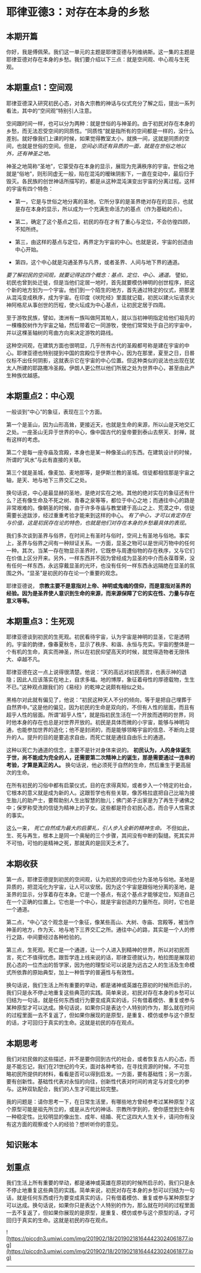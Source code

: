 # 耶律亚德3：对存在本身的乡愁

## 本期开篇

你好，我是傅佩荣。我们这一单元的主题是耶律亚德与列维纳斯。这一集的主题是耶律亚德对存在本身的乡愁。我们要介绍以下三点：就是空间观、中心观与生死观。

## 本期重点1：空间观

耶律亚德深入研究初民心态，对各大宗教的神话与仪式充分了解之后，提出一系列看法，其中的“空间观”特别引人注意。

空间跟时间一样，也可以分为两种：就是世俗的与神圣的。由于初民对存在本身的乡愁，而无法忍受空间的同质性。“同质性”就是指所有的空间都是一样的，没什么差别。就好像我们上课的时候，如果觉得教室太小，就换一间，这就是同质的空间，也就是世俗的空间。但是， *空间必须还有异质的一面，就是在世俗之地以外，还有神圣之地。*

神圣之地简称“圣地”，它蒙受存在本身的显示，展现为充满秩序的宇宙。世俗之地就是“俗地”，则形同虚无一般，陷在混沌的暧昧阴影下，一直在变动中，最后归于毁灭。各民族的创世神话所描写的，都是从这种混沌演变出宇宙的分离过程。这样的宇宙有四个特色：

* 第一，它是与世俗之地分离的圣地，它所分享的是圣界绝对存在的显示，也就是存在本身的显示，所以成为一个充满生命活力的基点（作为基础的点）。

* 第二，确定了这个基点之后，初民的存在才有了重心与定位，不会彷徨四顾，不知所终。

* 第三，由这样的基点与定位，再界定为宇宙的中心。也就是说，宇宙的创造由中心开始。

* 第四，这个中心就是沟通圣界与凡界，或者圣界、人间与地下界的通道。

 *要了解初民的空间观，就要记得这四个概念：基点、定位、中心、通道。* 譬如，初民也曾到处迁徙，但是当他们定居一地时，首先就要模仿神明的创世程序，把这个新的地方划为一个宇宙。他们到一个陌生的地方，首先通过特定的仪式，把那里从混沌变成秩序，成为宇宙。在印度《吠陀经》里面就记载，初民以建火坛请求火神阿格尼从事创世的历程，使火坛成为中心基点，让初民定居于四周。

至于游牧民族，譬如，澳洲有一族叫做阿其帕人，就以当初神明指定给他们祖先的一棵橡胶树作为宇宙之轴，然后带着它一同游牧，使他们常常处于自己的宇宙中，并以这棵圣轴树的弯曲方向来决定游牧的路线。

这种空间观，在建筑方面也很明显，几乎所有古代的圣殿都号称是建在宇宙的中心。耶律亚德也特别提到中国的宫殿位于世界中心，因为在那里，夏至之日，日晷仪标不出任何阴影，这就表示它在宇宙的中心位置。但这种类似的说法也出现在犹太人所建的耶路撒冷圣殿。伊朗人更公然以他们所居之处为世界中心，甚至由此产生种族优越感。

## 本期重点2：中心观

一般谈到“中心”的象征，表现在三个方面。

第一个是圣山，因为山形高耸，更接近天，也就是生命的来源，所以山是天地交汇之处。一座圣山无异于世界的中心，像中国古代的皇帝要到泰山去祭天、封禅，就有这样的考虑。

第二个是每一座寺庙及宫殿，本身也是某一种像圣山的东西。在建筑设计的时候，所谓的“风水”与此有直接的关联。

第三个就是圣城，像麦加、麦地那等，是伊斯兰教的圣城。信徒都相信那是宇宙之轴，是天、地与地下三界交汇之处。

换句话说，中心是最显赫的圣地，是绝对实在之地。其他的绝对实在的象征还有什么？还有像生命及不死之树、青春之泉等等，都位于中心之地；而通往中心的路是非常艰难的。像朝圣的时候，由于许多寺庙与教堂建于高山之上、荒漠之中，信徒需要长途跋涉，经过重重考验才能来到这样的中心。 *有了中心，才可以肯定存在与价值，这是初民存在论的特色，也就是他们对存在本身的乡愁最具体的表现。*

我们多次谈到圣界与俗界，在时间上有圣时与俗时，空间上有圣地与俗地。事实上，圣界与俗界之间有一种辩证关系。一方面，显圣之物可以是世间万物中的任何一种。其次，当某一存在物显示圣界时，它既参与周遭俗物的存在秩序，又与它们在价值上区分开来。另外，一样东西并不因为曾经成为显圣的中介而永葆尊荣，没有任何一样东西，永远穿戴显圣的光环，也没有任何一样东西永远隔绝在显圣的氛围之外。“显圣”是初民的存在论一个重要的观念。

耶律亚德说， **宗教主要不是意指对上帝、神明或鬼魂的信仰，而是意指对圣界的经验。因为是圣界使人意识到生命的来源，而来源保障了它的实在性、力量与存在意义等等。**

## 本期重点3：生死观

耶律亚德谈到初民的生死观。初民看待宇宙，认为宇宙是神明的显圣，它是透明的。宇宙的韵律，像春夏秋冬，显示了秩序、和谐、永恒与充实。宇宙的整体是一个有机的生命，真实而神圣，所以在初民仰望高天的时候，就觉得造物者无限伟大、卓越不凡。

耶律亚德在这一点上说得很清楚。他说：“天的高远对初民而言，也表示神的退隐；因此人应该落实在地上，自求多福。地的博厚，象征着母性的厚德载物，生生不已。”这种观点跟我们的《易经》的乾坤之说颇有相似之处。

黑格尔对此就有偏见了，他说：“初民这种天人不分的倾向，等于是把自己埋葬于自然界中。”这是他的偏见，因为初民的生命是双向的，不但有人性的层面，而且有超乎人性的层面。所谓“超乎人性”，就是指初民生活在一个开放而透明的世界，同时他本身的存在也总是对世界开放的。初民是具体而微的小宇宙，能够与神明沟通，也能参加世界的造化；他不是封闭的，而是能够领略宇宙的信息、不断向上提升的人。提升的目的是要追求自由，而死亡就是通往自由乐土的通道。

这种以死亡为通道的信念，主要不是针对身体来说的。 **初民认为，人的身体诞生于世，尚不能成为完全的人，还需要第二次精神上的诞生，那是需要通过一连串的考验，才算是真正的人。** 换句话说，他必须死于自然的生命，然后重生于更高层次的生命。

在所有初民的习俗中都有启蒙仪式，目的在求得真知，或者步入一个特定的社会，它根本的意义就是成为新的人。这跟哲学也有些关联，像苏格拉底把自己比喻为接生胎儿的助产士，要帮助别人生出智慧的胎儿；佛门弟子出家是为了再生于诸佛之中；保罗称受洗的信徒为精神上的子女。这些都是符合初民心态，而合乎人性需求的事实。

这么一来， *死亡自然成为最大的启蒙礼，引人步入全新的精神生命。* 不但如此，生、死与再生，根本上是同一个奥秘的三个步骤，其间没有中断的裂缝。死其实并不可怕，可怕的是精神之死，那就真的是回天乏术了。

## 本期收获

第一点，耶律亚德提到初民的空间观，认为初民的空间也分为圣地与俗地。圣地是异质的，把混沌化为宇宙，让人可以安居。因为这个宇宙是跟俗地分离的圣地，是圣界的显示，分享着存在本身。它是一个基点，有这个基点才能够定位，知道自己在一个正确的位置上。它也是一个中心，就是宇宙创造的力量所在。同时，它也是一个通道。

第二点，“中心”这个观念是一个象征，像某些高山、大树、寺庙、宫殿等，被当作神圣的地方，作为天、地与地下三界交汇之所。通往中心的路，其实是一个人的修行之路，中间要经过各种检验的。

第三点，生死观。死亡是一个通道，让一个人进入到精神的世界，所以对初民而言，死亡不值得忧虑。跟哲学连上线来说的话，耶律亚德就认为，柏拉图是展现初民心态的一位杰出的哲学家，因为他的理型论可以说是为远古之人的生活及生命模式所依靠的原始典型，加上一种哲学的普遍性与有效性。

换句话说，我们生活上所有重要的举动，都是诸神或英雄在原初的时候所启示的，我们只是永不停止地重复这些典范的实践。简单来说，初民对存在本身的乡愁可以归结为一句话，就是任何东西或行为要变成真实的话，只有借着模仿、重复或参与某种原型才可以达成。换句话说，如果你只是表达个人特别的作为，那么就在时间的过程里面一去不复返了，但如果你展现的是原型，是重复、模仿或参与这个原型的话，才可回归于真实的生命。这就是初民的存在观点。

## 本期思考

我们对初民做的这些描述，并不是要你回到古代的社会，或者恢复古人的心态，而是不能忘记，我们在21世纪的今天，面对各种考验，在寻找资源的时候，不可忽略初民所提供的材料，看看是否可以得到启发。一方面，要有基础性；另一方面，要有创新性。基础性代表对永恒的向往，创新性代表对时间的肯定与对变化的参与。这种双轨配合，我们的人生才可能比较完整。

我的问题是：请你思考一下，在日常生活里，有哪些地方曾经参考过某种原型？这个原型可能是祖先所立的，或是从古代的神话、宗教所学到的，使你感觉到生命有一种稳定性。比较明显的像出生、成年、结婚、死亡这四大人生关卡，请问你有没有这方面的观察或个人的经验？想听听你的意见。

## 知识账本

## 划重点

我们生活上所有重要的举动，都是诸神或英雄在原初的时候所启示的，我们只是永不停止地重复这些典范的实践。简单来说，初民对存在本身的乡愁可以归结为一句话，就是任何东西或行为要变成真实的话，只有借着模仿、重复或参与某种原型才可以达成。换句话说，如果你只是表达个人特别的作为，那么就在时间的过程里面一去不复返了，但如果你展现的是原型，是重复、模仿或参与这个原型的话，才可回归于真实的生命。这就是初民的存在观点。

![https://piccdn3.umiwi.com/img/201902/18/201902181644423024061877.jpg](https://piccdn3.umiwi.com/img/201902/18/201902181644423024061877.jpg)

---
